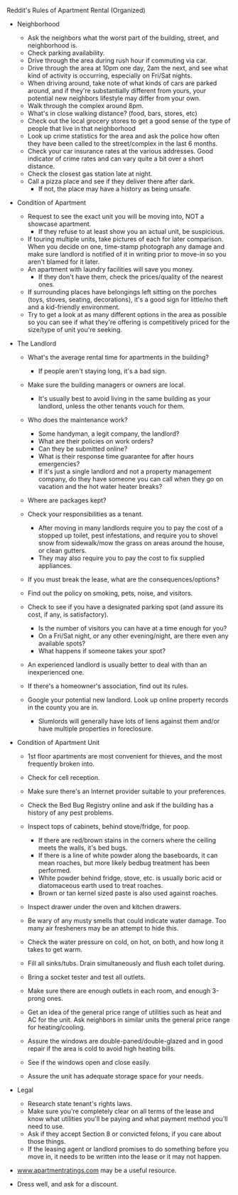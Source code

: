 Reddit's Rules of Apartment Rental (Organized)

- Neighborhood
    - Ask the neighbors what the worst part of the building, street, and neighborhood is.
    - Check parking availability.
    - Drive through the area during rush hour if commuting via car.
    - Drive through the area at 10pm one day, 2am the next, and see what kind of activity is occurring, especially on Fri/Sat nights.
    - When driving around, take note of what kinds of cars are parked around, and if they're substantially different from yours, your potential new neighbors lifestyle may differ from your own.
    - Walk through the complex around 8pm.
    - What's in close walking distance? (food, bars, stores, etc)
    - Check out the local grocery stores to get a good sense of the type of people that live in that neighborhood
    - Look up crime statistics for the area and ask the police how often they have been called to the street/complex in the last 6 months.
    - Check your car insurance rates at the various addresses. Good indicator of crime rates and can vary quite a bit over a short distance.
    - Check the closest gas station late at night.
    - Call a pizza place and see if they deliver there after dark.
        - If not, the place may have a history as being unsafe.
- Condition of Apartment
    - Request to see the exact unit you will be moving into, NOT a showcase apartment.
        - If they refuse to at least show you an actual unit, be suspicious.
    - If touring multiple units, take pictures of each for later comparison. When you decide on one, time-stamp photograph any damage and make sure landlord is notified of it in writing prior to move-in so you aren't blamed for it later.
    - An apartment with laundry facilities will save you money.
        - If they don't have them, check the prices/quality of the nearest ones.
    - If surrounding places have belongings left sitting on the porches (toys, stoves, seating, decorations), it's a good sign for little/no theft and a kid-friendly environment.
    - Try to get a look at as many different options in the area as possible so you can see if what they're offering is competitively priced for the size/type of unit you're seeking.
- The Landlord
    - What's the average rental time for apartments in the building?
        - If people aren't staying long, it's a bad sign.
    - Make sure the building managers or owners are local.
        - It's usually best to avoid living in the same building as your landlord, unless the other tenants vouch for them.
    - Who does the maintenance work?
        - Some handyman, a legit company, the landlord?
        - What are their policies on work orders?
        - Can they be submitted online?
        - What is their response time guarantee for after hours emergencies?
        - If it's just a single landlord and not a property management company, do they have someone you can call when they go on vacation and the hot water heater breaks?
    - Where are packages kept?
    - Check your responsibilities as a tenant.
        - After moving in many landlords require you to pay the cost of a stopped up toilet, pest infestations, and require you to shovel snow from sidewalk/mow the grass on areas around the house, or clean gutters.
        - They may also require you to pay the cost to fix supplied appliances.

    - If you must break the lease, what are the consequences/options?

    - Find out the policy on smoking, pets, noise, and visitors.
    - Check to see if you have a designated parking spot (and assure its cost, if any, is satisfactory).
        - Is the number of visitors you can have at a time enough for you?
        - On a Fri/Sat night, or any other evening/night, are there even any available spots?
        - What happens if someone takes your spot?
    - An experienced landlord is usually better to deal with than an inexperienced one.
    - If there's a homeowner's association, find out its rules.
    - Google your potential new landlord. Look up online property records in the county you are in.
        - Slumlords will generally have lots of liens against them and/or have multiple properties in foreclosure.
- Condition of Apartment Unit
    - 1st floor apartments are most convenient for thieves, and the most frequently broken into.

    - Check for cell reception.
    - Make sure there's an Internet provider suitable to your preferences.
    - Check the Bed Bug Registry online and ask if the building has a history of any pest problems.
    - Inspect tops of cabinets, behind stove/fridge, for poop.
        - If there are red/brown stains in the corners where the ceiling meets the walls, it's bed bugs.
        - If there is a line of white powder along the baseboards, it can mean roaches, but more likely bedbug treatment has been performed.
        - White powder behind fridge, stove, etc. is usually boric acid or diatomaceous earth used to treat roaches.
        - Brown or tan kernel sized paste is also used against roaches.
    - Inspect drawer under the oven and kitchen drawers.
    - Be wary of any musty smells that could indicate water damage. Too many air fresheners may be an attempt to hide this.
    - Check the water pressure on cold, on hot, on both, and how long it takes to get warm.
    - Fill all sinks/tubs. Drain simultaneously and flush each toilet during.
    - Bring a socket tester and test all outlets.
    - Make sure there are enough outlets in each room, and enough 3-prong ones.
    - Get an idea of the general price range of utilities such as heat and AC for the unit. Ask neighbors in similar units the general price range for heating/cooling.
    - Assure the windows are double-paned/double-glazed and in good repair if the area is cold to avoid high heating bills.
    - See if the windows open and close easily.
    - Assure the unit has adequate storage space for your needs.

- Legal
    - Research state tenant's rights laws.
    - Make sure you're completely clear on all terms of the lease and know what utilities you'll be paying and what payment method you'll need to use.
    - Ask if they accept Section 8 or convicted felons, if you care about those things.
    - If the leasing agent or landlord promises to do something before you move in, it needs to be written into the lease or it may not happen.
- www.apartmentratings.com may be a useful resource.
- Dress well, and ask for a discount.
